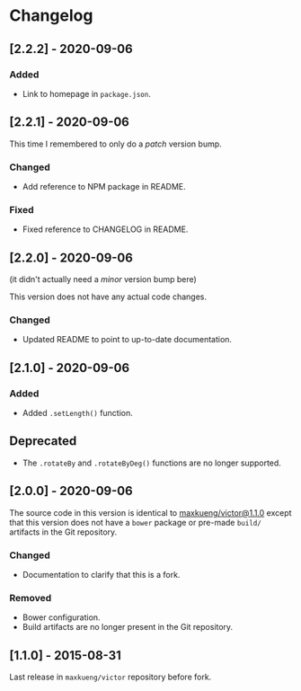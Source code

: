 # Changelog

## [2.2.2] - 2020-09-06

### Added
- Link to homepage in `package.json`.

## [2.2.1] - 2020-09-06

This time I remembered to only do a _patch_ version bump.

### Changed
- Add reference to NPM package in README.

### Fixed
- Fixed reference to CHANGELOG in README.

## [2.2.0] - 2020-09-06

(it didn't actually need a _minor_ version bump bere)

This version does not have any actual code changes.

### Changed
- Updated README to point to up-to-date documentation.

## [2.1.0] - 2020-09-06

### Added
- Added `.setLength()` function.

## Deprecated
- The `.rotateBy` and `.rotateByDeg()` functions are no longer supported.

## [2.0.0] - 2020-09-06

The source code in this version is identical to [maxkueng/victor@1.1.0](https://github.com/maxkueng/victor/releases/tag/1.1.0)
except that this version does not have a `bower` package or pre-made `build/`
artifacts in the Git repository.

### Changed
- Documentation to clarify that this is a fork.

### Removed
- Bower configuration.
- Build artifacts are no longer present in the Git repository.

## [1.1.0] - 2015-08-31

Last release in `maxkueng/victor` repository before fork.
